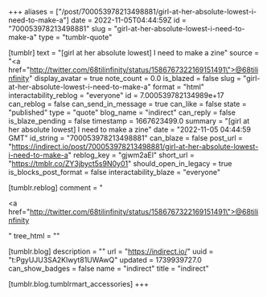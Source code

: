 +++
aliases = ["/post/700053978213498881/girl-at-her-absolute-lowest-i-need-to-make-a"]
date = 2022-11-05T04:44:59Z
id = "700053978213498881"
slug = "girl-at-her-absolute-lowest-i-need-to-make-a"
type = "tumblr-quote"

[tumblr]
text = "[girl at her absolute lowest] I need to make a zine"
source = "<a href=\"http://twitter.com/68tilinfinity/status/1586767322169151491\">@68tilinfinity</a>"
display_avatar = true
note_count = 0.0
is_blazed = false
slug = "girl-at-her-absolute-lowest-i-need-to-make-a"
format = "html"
interactability_reblog = "everyone"
id = 7.000539782134989e+17
can_reblog = false
can_send_in_message = true
can_like = false
state = "published"
type = "quote"
blog_name = "indirect"
can_reply = false
is_blaze_pending = false
timestamp = 1667623499.0
summary = "[girl at her absolute lowest] I need to make a zine"
date = "2022-11-05 04:44:59 GMT"
id_string = "700053978213498881"
can_blaze = false
post_url = "https://indirect.io/post/700053978213498881/girl-at-her-absolute-lowest-i-need-to-make-a"
reblog_key = "gjwm2aEl"
short_url = "https://tmblr.co/ZY3jbyct5s9N0y01"
should_open_in_legacy = true
is_blocks_post_format = false
interactability_blaze = "everyone"

[tumblr.reblog]
comment = "<p><a href=\"http://twitter.com/68tilinfinity/status/1586767322169151491\">@68tilinfinity</a></p>"
tree_html = ""

[tumblr.blog]
description = ""
url = "https://indirect.io/"
uuid = "t:PgyUJU3SA2Klwyt81UWAwQ"
updated = 1739939727.0
can_show_badges = false
name = "indirect"
title = "indirect"

[tumblr.blog.tumblrmart_accessories]
+++
